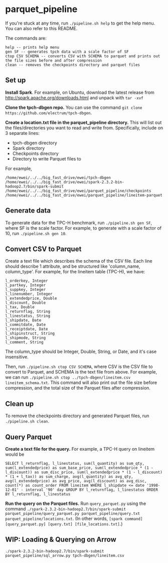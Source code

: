 # parquet_pipeline

If you're stuck at any time, run ```./pipeline.sh help``` to get the help menu. You can also refer to this README. 

The commands are:
```
help -- prints help menu
gen SF -- generates tpch data with a scale factor of SF
ctop CSV SCHEMA -- converts CSV with SCHEMA to parquet and prints out the file sizes before and after compression
clean -- removes the checkpoints directory and parquet files
```

## Set up

**Install Spark**. For example, on Ubuntu, download the latest release from http://spark.apache.org/downloads.html and unpack with ```tar -xvf```

**Clone the tpch-dbgen repo.** You can use the command ```git clone https://github.com/electrum/tpch-dbgen```. 

**Create a location.txt file in the parquet_pipeline directory.**  This will list out the files/directories you want to read and write from. Specifically, include on 3 separate lines:
- tpch-dbgen directory
- Spark directory 
- Checkpoints directory
- Directory to write Parquet files to

For example, 

```
/home/ewei/../../big_fast_drive/ewei/tpch-dbgen
/home/ewei/../../big_fast_drive/ewei/spark-2.3.2-bin-hadoop2.7/bin/spark-submit
/home/ewei/../../big_fast_drive/ewei/parquet_pipeline/checkpoints
/home/ewei/../../big_fast_drive/ewei/parquet_pipeline/lineitem-parquet
```

##  Generate data 

To generate data for the TPC-H benchmark, run ```./pipeline.sh gen SF```, where SF is the scale factor. For example, to generate with a scale factor of 10, run ```./pipeline.sh gen 10```. 

## Convert CSV to Parquet

Create a text file which describes the schema of the CSV file. Each line should describe 1 attribute, and be structured like 'column_name, column_type'. For example, for the lineitem table (TPC-H), we have:

```
l_orderkey, Integer
l_partkey, Integer
l_suppkey, Integer
l_linenumber, Integer
l_extendedprice, Double
l_discount, Double
l_tax, Double
l_returnflag, String
l_linestatus, String
l_shipdate, Date
l_commitdate, Date
l_receiptdate, Date
l_shipinstruct, String
l_shipmode, String
l_comment, String
```

The column_type should be Integer, Double, String, or Date, and it's case insensitive.

Then, run ```./pipeline.sh ctop CSV SCHEMA```, where CSV is the CSV file to convert to Parquet, and SCHEMA is the text file from above. For example, we can run ```./pipeline.sh ctop ../tpch-dbgen/lineitem.csv lineitem_schema.txt```. This command will also print out the file size before compression, and the total size of the Parquet files after compression. 

## Clean up
To remove the checkpoints directory and generated Parquet files, run ```./pipeline.sh clean```. 

## Query Parquet 

**Create a text file for the query.** For example, a TPC-H query on lineitem would be
```
SELECT l_returnflag, l_linestatus, sum(l_quantity) as sum_qty, sum(l_extendedprice) as sum_base_price, sum(l_extendedprice * (1 - l_discount)) as sum_disc_price, sum(l_extendedprice * (1 - l_discount) * (1 + l_tax)) as sum_charge, avg(l_quantity) as avg_qty, avg(l_extendedprice) as avg_price, avg(l_discount) as avg_disc, count(*) as count_order FROM lineitem WHERE l_shipdate <= date '1998-12-01' - interval '90' day GROUP BY l_returnflag, l_linestatus ORDER BY l_returnflag, l_linestatus
```

**Run the query on the Parquet files.** Run ```query_parquet.py``` using the command ```./spark-2.3.2-bin-hadoop2.7/bin/spark-submit parquet_pipeline/query_parquet.py parquet_pipeline/query.txt parquet_pipeline/locations.txt```. (In other words, ```[spark command] [query_parquet.py] [query.txt] [file_locations.txt]```.) 

## WIP: Loading & Querying on Arrow

```./spark-2.3.2-bin-hadoop2.7/bin/spark-submit parquet_pipeline/sql_arrow.py tpch-dbgen/lineitem.csv```
